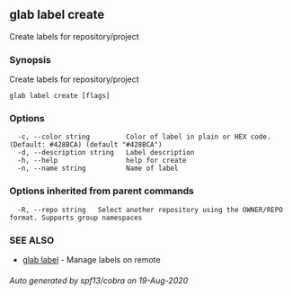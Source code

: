 ## glab label create

Create labels for repository/project

### Synopsis

Create labels for repository/project

```
glab label create [flags]
```

### Options

```
  -c, --color string         Color of label in plain or HEX code. (Default: #428BCA) (default "#428BCA")
  -d, --description string   Label description
  -h, --help                 help for create
  -n, --name string          Name of label
```

### Options inherited from parent commands

```
  -R, --repo string   Select another repository using the OWNER/REPO format. Supports group namespaces
```

### SEE ALSO

* [glab label](glab_label.md)	 - Manage labels on remote

###### Auto generated by spf13/cobra on 19-Aug-2020
